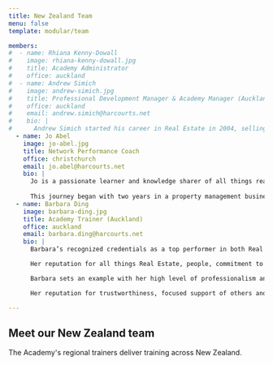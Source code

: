 ```yaml
---
title: New Zealand Team
menu: false
template: modular/team

members:
#  - name: Rhiana Kenny-Dowall
#    image: rhiana-kenny-dowall.jpg
#    title: Academy Administrator
#    office: auckland 
#  - name: Andrew Simich
#    image: andrew-simich.jpg
#    title: Professional Development Manager & Academy Manager (Auckland)
#    office: auckland
#    email: andrew.simich@harcourts.net
#    bio: |
#      Andrew Simich started his career in Real Estate in 2004, selling residential property before moving into a management and training role with the same organisation. Andrew has been on board with the Harcourts team since October 2015 as the New Zealand Professional Development & Academy Manager and is enjoying working in a likeminded team of people, helping to grow new salespeople and the existing team, across the network. 
  - name: Jo Abel
    image: jo-abel.jpg
    title: Network Performance Coach
    office: christchurch
    email: jo.abel@harcourts.net
    bio: |
      Jo is a passionate learner and knowledge sharer of all things real estate, including professional and personal development.
      
      This journey began with two years in a property management business development role. Jo became a licensee salesperson in 2007 going on to sell residential real estate in Canterbury. In 2020 she completed her Agents License. Jo is also a Certified High Performance Coach trained by Brendon Burchard with the High Performance Institute (USA).
  - name: Barbara Ding
    image: barbara-ding.jpg
    title: Academy Trainer (Auckland)
    office: auckland
    email: barbara.ding@harcourts.net
    bio: |
      Barbara’s recognized credentials as a top performer in both Real Estate Sales and Real Estate Management underpin her role as Academy Trainer for Harcourts Corporate Office in Auckland.

      Her reputation for all things Real Estate, people, commitment to excellence and acknowledged leadership qualities allows Barbara to train with credibility and impact.

      Barbara sets an example with her high level of professionalism and knowledge and translates into tangible benefits for the success of others in their Real Estate journey and is invaluable in the training environment.

      Her reputation for trustworthiness, focused support of others and sense of humour all bode well to Harcourts’ mantra of: people first, doing the right thing, being courageous and fun and laughter.

---
```


## Meet our New Zealand team

The Academy's regional trainers deliver training across New Zealand.
